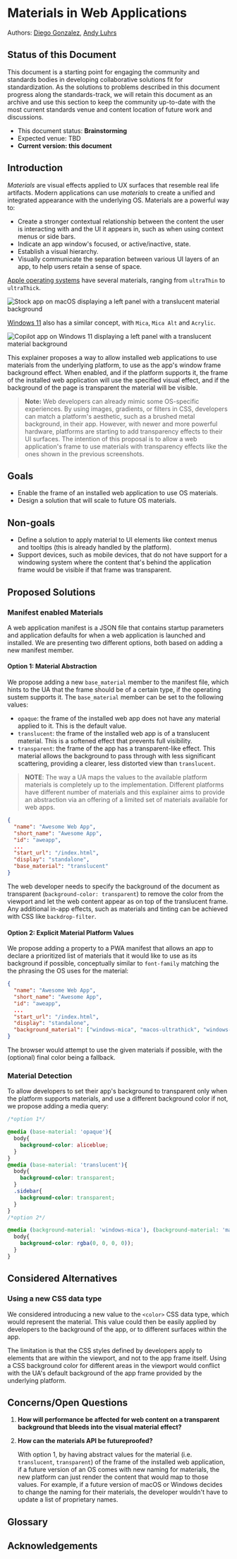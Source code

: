 # Materials in Web Applications

Authors: [Diego Gonzalez](https://github.com/diekus), [Andy Luhrs](https://github.com/aluhrs13)

## Status of this Document

This document is a starting point for engaging the community and standards bodies in developing collaborative solutions fit for standardization. As the solutions to problems described in this document progress along the standards-track, we will retain this document as an archive and use this section to keep the community up-to-date with the most current standards venue and content location of future work and discussions.

- This document status: **Brainstorming**
- Expected venue: TBD
- **Current version: this document**

## Introduction

*Materials* are visual effects applied to UX surfaces that resemble real life artifacts. Modern applications can use *materials* to create a unified and integrated appearance with the underlying OS. Materials are a powerful way to:

- Create a stronger contextual relationship between the content the user is interacting with and the UI it appears in, such as when using context menus or side bars.
- Indicate an app window's focused, or active/inactive, state.
- Establish a visual hierarchy.
- Visually communicate the separation between various UI layers of an app, to help users retain a sense of space.

[Apple operating systems](https://developer.apple.com/design/human-interface-guidelines/materials) have several materials, ranging from `ultraThin` to `ultraThick`.

![Stock app on macOS displaying a left panel with a translucent material background](macMaterial.png)

[Windows 11](https://learn.microsoft.com/en-us/windows/apps/design/signature-experiences/materials) also has a similar concept, with `Mica`, `Mica Alt` and `Acrylic`.

![Copilot app on Windows 11 displaying a left panel with a translucent material background](winMaterial.png)

This explainer proposes a way to allow installed web applications to use materials from the underlying platform, to use as the app's window frame background effect. When enabled, and if the platform supports it, the frame of the installed web application will use the specified visual effect, and if the background of the page is transparent the material will be visible.

> **Note:** Web developers can already mimic some OS-specific experiences. By using images, gradients, or filters in CSS, developers can match a platform's aesthetic, such as a brushed metal background, in their app. However, with newer and more powerful hardware, platforms are starting to add transparency effects to their UI surfaces. The intention of this proposal is to allow a web application's frame to use materials with transparency effects like the ones shown in the previous screenshots.

## Goals

- Enable the frame of an installed web application to use OS materials.
- Design a solution that will scale to future OS materials.

## Non-goals

- Define a solution to apply material to UI elements like context menus and tooltips (this is already handled by the platform).
- Support devices, such as mobile devices, that do not have support for a windowing system where the content that's behind the application frame would be visible if that frame was transparent.

## Proposed Solutions

### Manifest enabled Materials

A web application manifest is a JSON file that contains startup parameters and application defaults for when a web application is launched and installed. We are presenting two different options, both based on adding a new manifest member.

#### Option 1: Material Abstraction

We propose adding a new `base_material` member to the manifest file, which hints to the UA that the frame should be of a certain type, if the operating sustem supports it. The `base_material` member can be set to the following values:
-  `opaque`: the frame of the installed web app does not have any material applied to it. This is the default value.
- `translucent`: the frame of the installed web app is of a translucent material. This is a softened effect that prevents full visibility.
- `transparent`: the frame of the app has a transparent-like effect. This material allows the background to pass through with less significant scattering, providing a clearer, less distorted view than `translucent`.

> **NOTE**:
> The way a UA maps the values to the available platform materials is completely up to the implementation. Different platforms have different number of materials and this explainer aims to provide an abstraction via an offering of a limited set of materials available for web apps.

```JSON
{
  "name": "Awesome Web App",
  "short_name": "Awesome App",
  "id": "aweapp",
  ...
  "start_url": "/index.html",
  "display": "standalone",
  "base_material": "translucent"
}
```

The web developer needs to specify the background of the document as transparent (`background-color: transparent`) to remove the color from the viewport and let the web content appear as on top of the translucent frame. Any additional in-app effects, such as materials and tinting can be achieved with CSS like `backdrop-filter`.

#### Option 2: Explicit Material Platform Values

We propose adding a property to a PWA manifest that allows an app to declare a prioritized list of materials that it would like to use as its background if possible, conceptually similar to `font-family` matching the the phrasing the OS uses for the material:

```JSON
{
  "name": "Awesome Web App",
  "short_name": "Awesome App",
  "id": "aweapp",
  ...
  "start_url": "/index.html",
  "display": "standalone",
  "background_material": ["windows-mica", "macos-ultrathick", "windows-acrylic", "#87ceeb"]
}
```

The browser would attempt to use the given materials if possible, with the (optional) final color being a fallback.

### Material Detection

To allow developers to set their app's background to transparent only when the platform supports materials, and use a different background color if not, we propose adding a media query:

```CSS
/*option 1*/

@media (base-material: 'opaque'){
  body{
    background-color: aliceblue;
  }
}
@media (base-material: 'translucent'){
  body{
    background-color: transparent;
  }
  .sidebar{
    background-color: transparent;
  }
}
/*option 2*/

@media (background-material: 'windows-mica'), (background-material: 'macos-ultrathick') {
  body{
    background-color: rgba(0, 0, 0, 0));
  }
}
```

## Considered Alternatives

### Using a new <color> CSS data type

We considered introducing a new value to the `<color>` CSS data type, which would represent the material. This value could then be easily applied by developers to the background of the app, or to different surfaces within the app.

The limitation is that the CSS styles defined by developers apply to elements that are within the viewport, and not to the app frame itself. Using a CSS background color for different areas in the viewport would conflict with the UA's default background of the app frame provided by the underlying platform.

## Concerns/Open Questions

1. **How will performance be affected for web content on a transparent background that bleeds into the visual material effect?**
2. **How can the materials API be futureproofed?**
      
      With option 1, by having abstract values for the material (i.e. `translucent`, `transparent`) of the frame of the installed web application, if a future version of an OS comes with new naming for materials, the new platform can just render the content that would map to those values. For example, if a future version of macOS or Windows decides to change the naming for their materials, the developer wouldn't have to update a list of proprietary names.

## Glossary

## Acknowledgements
